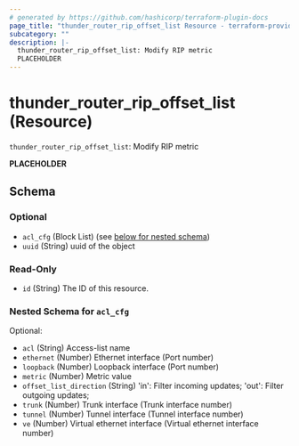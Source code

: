 ```yaml
---
# generated by https://github.com/hashicorp/terraform-plugin-docs
page_title: "thunder_router_rip_offset_list Resource - terraform-provider-thunder"
subcategory: ""
description: |-
  thunder_router_rip_offset_list: Modify RIP metric
  PLACEHOLDER
---
```


# thunder_router_rip_offset_list (Resource)

`thunder_router_rip_offset_list`: Modify RIP metric

__PLACEHOLDER__



<!-- schema generated by tfplugindocs -->
## Schema

### Optional

- `acl_cfg` (Block List) (see [below for nested schema](#nestedblock--acl_cfg))
- `uuid` (String) uuid of the object

### Read-Only

- `id` (String) The ID of this resource.

<a id="nestedblock--acl_cfg"></a>
### Nested Schema for `acl_cfg`

Optional:

- `acl` (String) Access-list name
- `ethernet` (Number) Ethernet interface (Port number)
- `loopback` (Number) Loopback interface (Port number)
- `metric` (Number) Metric value
- `offset_list_direction` (String) 'in': Filter incoming updates; 'out': Filter outgoing updates;
- `trunk` (Number) Trunk interface (Trunk interface number)
- `tunnel` (Number) Tunnel interface (Tunnel interface number)
- `ve` (Number) Virtual ethernet interface (Virtual ethernet interface number)


